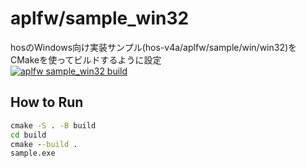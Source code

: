 # aplfw/sample_win32

hosのWindows向け実装サンプル(hos-v4a/aplfw/sample/win/win32)をCMakeを使ってビルドするように設定  
[![aplfw sample_win32 build](https://github.com/steelpipe75/itron_training_hos/actions/workflows/CI-aplfw-sample_win32.yml/badge.svg)](https://github.com/steelpipe75/itron_training_hos/actions/workflows/CI-aplfw-sample_win32.yml)

## How to Run

```bat
cmake -S . -B build
cd build
cmake --build .
sample.exe
```
